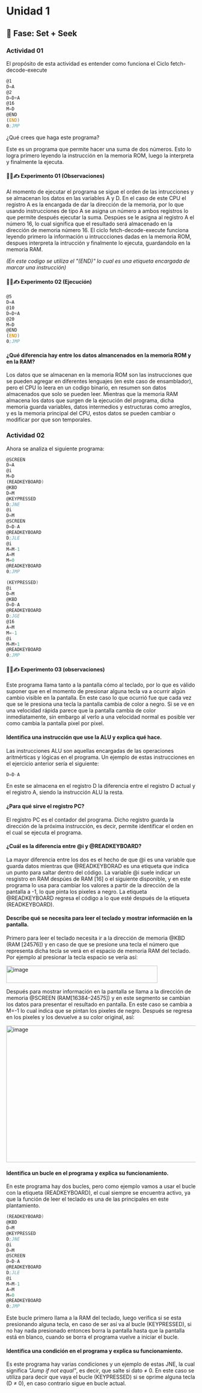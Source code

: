 # Unidad 1

## 🔎 Fase: Set + Seek

### Actividad 01

El propósito de esta actividad es entender como funciona el Ciclo fetch-decode-execute

``` asm
@1
D=A
@2
D=D+A
@16
M=D
@END
(END)
0;JMP
```

¿Qué crees que haga este programa?

Este es un programa que permite hacer una suma de dos números. Esto lo logra primero leyendo la instrucción en la memoria ROM, luego la interpreta y finalmente la ejecuta.

#### 🧐🧪✍️ Experimento 01 (Observaciones)

Al momento de ejecutar el programa se sigue el orden de las intrucciones y se almacenan los datos en las variables A y D. En el caso de este CPU el registro A es la encargada de dar la dirección de la memoria, por lo que usando instrucciones de tipo A se asigna un número a ambos registros lo que permite después ejecutar la suma. Despúes se le asigna al registro A el número 16, lo cual significa que el resultado será almacenado en la dirección de memoria número 16. El ciclo fetch-decode-execute funciona leyendo primero la información u intruccciones dadas en la memoria ROM, despues interpreta la intrucción y finalmente lo ejecuta, guardandolo en la memoria RAM.

_(En este codigo se utiliza el "(END)" lo cual es una etiqueta encargada de marcar una instrucción)_

#### 🧐🧪✍️ Experimento 02 (Ejecución)

``` asm
@5
D=A
@10
D=D+A
@20
M=D
@END
(END)
0;JMP
```

#### ¿Qué diferencia hay entre los datos almancenados en la memoria ROM y en la RAM?

Los datos que se almacenan en la memoria ROM son las instrucciones que se pueden agregar en diferentes lenguajes (en este caso de ensamblador), pero el CPU lo leera en un codigo binario, en resumen son datos almacenados que solo se pueden leer. Mientras que la memoria RAM almacena los datos que surgen de la ejecución del programa, dicha memoria guarda variables, datos intermedios y estructuras como arreglos, y es la memoria principal del CPU, estos datos se pueden cambiar o modificar por que son temporales.

### Actividad 02

Ahora se analiza el siguiente programa:

``` asm
@SCREEN
D=A
@i
M=D
(READKEYBOARD)
@KBD
D=M
@KEYPRESSED
D;JNE
@i
D=M
@SCREEN
D=D-A
@READKEYBOARD
D;JLE
@i
M=M-1
A=M
M=0
@READKEYBOARD
0;JMP

(KEYPRESSED)
@i
D=M
@KBD
D=D-A
@READKEYBOARD
D;JGE
@16
A=M
M=-1
@i
M=M+1
@READKEYBOARD
0;JMP
```
#### 🧐🧪✍️ Experimento 03 (observaciones)

Este programa llama tanto a la pantalla cómo al teclado, por lo que es válido suponer que en el momento de presionar alguna tecla va a ocurrir algún cambio visible en la pantalla. En este caso lo que ocurrió fue que cada vez que se le presiona una tecla la pantalla cambia de color a negro. Si se ve en una velocidad rápida parece que la pantalla cambia de color inmediatamente, sin embargo al verlo a una velocidad normal es posible ver como cambia la pantalla pixel por pixel.

#### Identifica una instrucción que use la ALU y explica qué hace.

Las instrucciones ALU son aquellas encargadas de las operaciones aritmérticas y lógicas en el programa. Un ejemplo de estas instrucciones en el ejercicio anterior sería el siguiente: 

```asm
D=D-A
```
En este se almacena en el registro D la diferencia entre el registro D actual y el registro A, siendo la instrucción ALU la resta.

#### ¿Para qué sirve el registro PC?

El registro PC es el contador del programa. Dicho registro guarda la dirección de la próxima instrucción, es decir, permite identificar el orden en el cual se ejecuta el programa.

#### ¿Cuál es la diferencia entre @i y @READKEYBOARD?

La mayor diferencia entre los dos es el hecho de que @i es una variable que guarda datos mientras que @READKEYBORAD es una etiqueta que indica un punto para saltar dentro del código. La variable @i suele indicar un resgistro en RAM despúes de RAM [16] o el siguiente disponible, y en este programa lo usa para cambiar los valores a partir de la dirección de la pantalla a -1, lo que pinta los pixeles a negro. La etiqueta @READKEYBOARD regresa el código a lo que esté después de la etiqueta (READKEYBOARD).

#### Describe qué se necesita para leer el teclado y mostrar información en la pantalla.

Primero para leer el teclado necesita ir a la dirección de memoria @KBD (RAM [24576]) y en caso de que se presione una tecla el número que representa dicha tecla se verá en el espacio de memoria RAM del teclado. Por ejemplo al presionar la tecla espacio se vería así:

<img width="402" height="46" alt="image" src="https://github.com/user-attachments/assets/f63ffd0d-1b18-407f-9f59-0af75c86aa43" />

Después para mostrar información en la pantalla se llama a la dirección de memoria @SCREEN (RAM[16384–24575]) y en este segmento se cambian los datos para presentar el resultado en pantalla. En este caso se cambia a M=-1 lo cual indica que se pintan los pixeles de negro. Después se regresa en los pixeles y los devuelve a su color original, así:

<img width="1101" height="363" alt="image" src="https://github.com/user-attachments/assets/b43827ea-9e6d-4a51-a64f-c47876b28054" />

#### Identifica un bucle en el programa y explica su funcionamiento.

En este programa hay dos bucles, pero como ejemplo vamos a usar el bucle con la etiqueta (READKEYBOARD), el cual siempre se encuentra activo, ya que la función de leer el teclado es una de las principales en este plantamiento. 

``` asm
(READKEYBOARD)
@KBD
D=M
@KEYPRESSED
D;JNE
@i
D=M
@SCREEN
D=D-A
@READKEYBOARD
D;JLE
@i
M=M-1
A=M
M=0
@READKEYBOARD
0;JMP
```
Este bucle primero llama a la RAM del teclado, luego verifica si se esta presionando alguna tecla, en caso de ser así va al bucle (KEYPRESSED), si no hay nada presionado entonces borra la pantalla hasta que la pantalla está en blanco, cuando se borra el programa vuelve a iniciar el bucle.

#### Identifica una condición en el programa y explica su funcionamiento.

Es este programa hay varias condiciones y un ejemplo de estas JNE, la cual significa _"Jump if not equal"_, es decir, que salte si dato ≠ 0. En este caso se utiliza para decir que vaya el bucle (KEYPRESSED) si se oprime alguna tecla (D ≠ 0), en caso contrario sigue en bucle actual.

